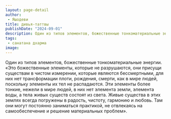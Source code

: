 ```yaml
---
layout: page-detail
author:
 - Яшодеви
title: дивья-таттвы
publishDate: "2024-09-01"
description: Один из типов элементов, божественные тонкоматериальные энергии.
tags:
 - санатана дхарма
image: 
---
```


Один из типов элементов, божественные тонкоматериальные энергии.
 «Это божественные элементы, которые не разрушаются, они присущи существам в чистом измерении, которые являются бессмертными, для них нет трансформации плоти, рождения, смерти, как в мире людей, поскольку элементы их тел не распадаются. Эти элементы более тонкие, нежели в мире людей, в них нет элемента земли, элемента воды, а тела живых существ состоят из света. Живые существа в этих землях всегда погружены в радость, чистоту, гармонию и любовь. Там они могут постоянно заниматься практикой, не отвлекаясь на самообеспечение и решение материальных проблем».

